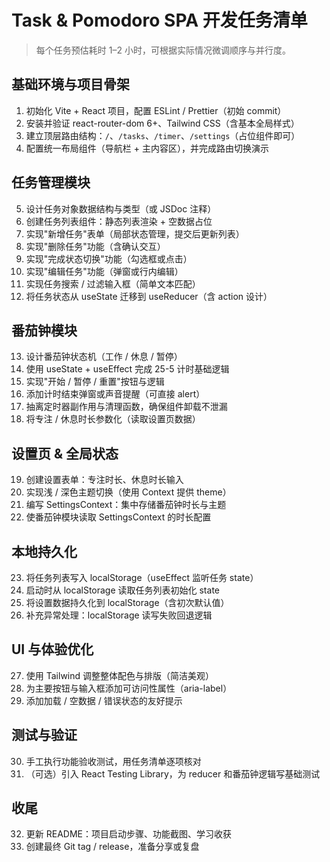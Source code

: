 # Task & Pomodoro SPA 开发任务清单

> 每个任务预估耗时 1–2 小时，可根据实际情况微调顺序与并行度。

## 基础环境与项目骨架
1. 初始化 Vite + React 项目，配置 ESLint / Prettier（初始 commit）
2. 安装并验证 react-router-dom 6+、Tailwind CSS（含基本全局样式）
3. 建立顶层路由结构：`/`、`/tasks`、`/timer`、`/settings`（占位组件即可）
4. 配置统一布局组件（导航栏 + 主内容区），并完成路由切换演示

## 任务管理模块
5. 设计任务对象数据结构与类型（或 JSDoc 注释）
6. 创建任务列表组件：静态列表渲染 + 空数据占位
7. 实现"新增任务"表单（局部状态管理，提交后更新列表）
8. 实现"删除任务"功能（含确认交互）
9. 实现"完成状态切换"功能（勾选框或点击）
10. 实现"编辑任务"功能（弹窗或行内编辑）
11. 实现任务搜索 / 过滤输入框（简单文本匹配）
12. 将任务状态从 useState 迁移到 useReducer（含 action 设计）

## 番茄钟模块
13. 设计番茄钟状态机（工作 / 休息 / 暂停）
14. 使用 useState + useEffect 完成 25-5 计时基础逻辑
15. 实现"开始 / 暂停 / 重置"按钮与逻辑
16. 添加计时结束弹窗或声音提醒（可直接 alert）
17. 抽离定时器副作用与清理函数，确保组件卸载不泄漏
18. 将专注 / 休息时长参数化（读取设置页数据）

## 设置页 & 全局状态
19. 创建设置表单：专注时长、休息时长输入
20. 实现浅 / 深色主题切换（使用 Context 提供 theme）
21. 编写 SettingsContext：集中存储番茄钟时长与主题
22. 使番茄钟模块读取 SettingsContext 的时长配置

## 本地持久化
23. 将任务列表写入 localStorage（useEffect 监听任务 state）
24. 启动时从 localStorage 读取任务列表初始化 state
25. 将设置数据持久化到 localStorage（含初次默认值）
26. 补充异常处理：localStorage 读写失败回退逻辑

## UI 与体验优化
27. 使用 Tailwind 调整整体配色与排版（简洁美观）
28. 为主要按钮与输入框添加可访问性属性（aria-label）
29. 添加加载 / 空数据 / 错误状态的友好提示

## 测试与验证
30. 手工执行功能验收测试，用任务清单逐项核对
31. （可选）引入 React Testing Library，为 reducer 和番茄钟逻辑写基础测试

## 收尾
32. 更新 README：项目启动步骤、功能截图、学习收获
33. 创建最终 Git tag / release，准备分享或复盘 